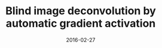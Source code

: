 ---
title: "Blind image deconvolution by automatic gradient activation"
collection: conferences
permalink: /publication/Blind
date: 2016-02-27
year: "2016"
venue: "CVPR"
city: 
state: ""
thumbnail: "Blind.png"
teaser :
authors: "Dong Gong, Mingkui Tan, Yanning Zhang, Anton Van den Hengel, Qinfeng Shi"
bibtex: Blind.txt
uri: Blind.pdf
arxiv: 
project: 
source:
poster: 
data:
---
